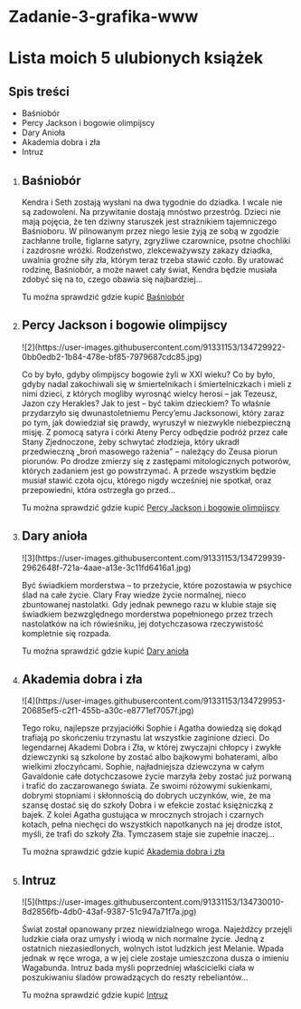 # Zadanie-3-grafika-www
<h1>Lista moich 5 ulubionych książek</h1> 
<h2>Spis treści</h2>
<ul>
<li>Baśniobór</li>
<li>Percy Jackson i bogowie olimpijscy</li>
<li>Dary Anioła</li>
<li>Akademia dobra i zła</li>
<li>Intruz</li>
</ul>
<ol>
<li><b><h2>Baśniobór</h2></b></li>
<a href = https://user-images.githubusercontent.com/91331153/134729907-208686ce-6b34-4c0f-8aa3-495cf5568c52.jpg> </a>
<p>Kendra i Seth zostają wysłani na dwa tygodnie do dziadka. I wcale nie są zadowoleni. Na przywitanie dostają mnóstwo przestróg. Dzieci nie mają pojęcia, że ten dziwny staruszek jest strażnikiem tajemniczego Baśnioboru. W pilnowanym przez niego lesie żyją ze sobą w zgodzie zachłanne trolle, figlarne satyry, zgryźliwe czarownice, psotne chochliki i zazdrosne wróżki. Rodzeństwo, zlekceważywszy zakazy dziadka, uwalnia groźne siły zła, którym teraz trzeba stawić czoło. By uratować rodzinę, Baśniobór, a może nawet cały świat, Kendra będzie musiała zdobyć się na to, czego obawia się najbardziej...</p>
<p>Tu można sprawdzić gdzie kupić <a href="https://lubimyczytac.pl/ksiazka/85361/basniobor" title="Baśniobór"> Baśniobór</a></p>
<li><b><h2>Percy Jackson i bogowie olimpijscy</h2></b></li>
 ![2](https://user-images.githubusercontent.com/91331153/134729922-0bb0edb2-1b84-478e-bf85-7979687cdc85.jpg) 
<p>Co by było, gdyby olimpijscy bogowie żyli w XXI wieku? Co by było, gdyby nadal zakochiwali się w śmiertelnikach i śmiertelniczkach i mieli z nimi dzieci, z których mogliby wyrosnąć wielcy herosi – jak Tezeusz, Jazon czy Herakles? Jak to jest – być takim dzieckiem? To właśnie przydarzyło się dwunastoletniemu Percy’emu Jacksonowi, który zaraz po tym, jak dowiedział się prawdy, wyruszył w niezwykle niebezpieczną misję. Z pomocą satyra i córki Ateny Percy odbędzie podróż przez całe Stany Zjednoczone, żeby schwytać złodzieja, który ukradł przedwieczną „broń masowego rażenia” – należący do Zeusa piorun piorunów. Po drodze zmierzy się z zastępami mitologicznych potworów, których zadaniem jest go powstrzymać. A przede wszystkim będzie musiał stawić czoła ojcu, którego nigdy wcześniej nie spotkał, oraz przepowiedni, która ostrzegła go przed…</p>
<p>Tu można sprawdzić gdzie kupić <a href="https://lubimyczytac.pl/ksiazka/298431/zlodziej-pioruna" title="Percy Jackson i bogowie olimpijscy"> Percy Jackson i bogowie olimpijscy</a></p>
<li><b><h2>Dary anioła</h2></b></li>
![3](https://user-images.githubusercontent.com/91331153/134729939-2962648f-721a-4aae-a13e-3c11fd6416a1.jpg)
<p>Być świadkiem morderstwa – to przeżycie, które pozostawia w psychice ślad na całe życie. Clary Fray wiedze życie normalnej, nieco zbuntowanej nastolatki. Gdy jednak pewnego razu w klubie staje się świadkiem bezwzględnego morderstwa popełnionego przez trzech nastolatków na ich rówieśniku, jej dotychczasowa rzeczywistość kompletnie się rozpada.</p>
<p>Tu można sprawdzić gdzie kupić <a href="https://lubimyczytac.pl/ksiazka/4807935/miasto-kosci?" title="Dary anioła"> Dary anioła</a></p>
<li><b><h2>Akademia dobra i zła</h2></b></li>
![4](https://user-images.githubusercontent.com/91331153/134729953-20685ef5-c2f1-455b-a30c-e8771ef7057f.jpg)
<p>Tego roku, najlepsze przyjaciółki Sophie i Agatha dowiedzą się dokąd trafiają po skończeniu trzynastu lat wszystkie zaginione dzieci. Do legendarnej Akademi Dobra i Zła, w której zwyczajni chłopcy i zwykłe dziewczynki są szkolone by zostać albo bajkowymi bohaterami, albo wielkimi złoczyńcami. Sophie, najładniejsza dziewczyna w całym Gavaldonie całe dotychczasowe życie marzyła żeby zostać już porwaną i trafić do zaczarowanego świata. Ze swoimi różowymi sukienkami, dobrymi stopniami i skłonnością do dobrych uczynków, wie, że ma szansę dostać się do szkoły Dobra i w efekcie zostać księżniczką z bajek. Z kolei Agatha gustująca w mrocznych strojach i czarnych kotach, pełna niechęci do wszystkich napotkanych na jej drodze istot, myśli, że trafi do szkoły Zła. Tymczasem staje sie zupełnie inaczej...</p>
<p>Tu można sprawdzić gdzie kupić <a href="https://lubimyczytac.pl/ksiazka/248047/akademia-dobra-i-zla" title="Akademia dobra i zła"> Akademia dobra i zła</a></p>
<li><b><h2>Intruz</h2></b></li>
![5](https://user-images.githubusercontent.com/91331153/134730010-8d2856fb-4db0-43af-9387-51c947a71f7a.jpg)
<p>Świat został opanowany przez niewidzialnego wroga. Najeźdźcy przejęli ludzkie ciała oraz umysły i wiodą w nich normalne życie. Jedną z ostatnich niezasiedlonych, wolnych istot ludzkich jest Melanie. Wpada jednak w ręce wroga, a w jej ciele zostaje umieszczona dusza o imieniu Wagabunda. Intruz bada myśli poprzedniej właścicielki ciała w poszukiwaniu śladów prowadzących do reszty rebeliantów...</p>
<p>Tu można sprawdzić gdzie kupić <a href="https://lubimyczytac.pl/ksiazka/174518/intruz" title="Intruz"> Intruz</a></p>
